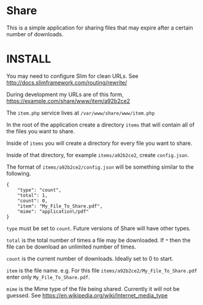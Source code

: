 Share
=====

This is a simple application for sharing files that may expire after a certain number of downloads.

INSTALL
=======

You may need to configure Slim for clean URLs. See http://docs.slimframework.com/routing/rewrite/

During development my URLs are of this form, https://example.com/share/www/item/a92b2ce2

The `item.php` service lives at `/var/www/share/www/item.php`

In the root of the application create a directory `items` that will contain all of the files you want to share.

Inside of `items` you will create a directory for every file you want to share.

Inside of that directory, for example `items/a92b2ce2`, create `config.json`.

The format of `items/a92b2ce2/config.json` will be something similar to the following.

    {
        "type": "count",
        "total": 1,
        "count": 0,
        "item": "My_File_To_Share.pdf",
        "mime": "application\/pdf"
    }

`type` must be set to `count`. Future versions of Share will have other types.

`total` is the total number of times a file may be downloaded. If `*` then the file can be download an unlimited number of times.

`count` is the current number of downloads. Ideally set to 0 to start.

`item` is the file name. e.g. For this file `items/a92b2ce2/My_File_To_Share.pdf` enter only `My_File_To_Share.pdf`.

`mime` is the Mime type of the file being shared. Currently it will not be guessed. See https://en.wikipedia.org/wiki/Internet_media_type
